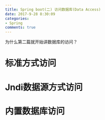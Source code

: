 ```yaml
---
title: Spring boot(二) 访问数据库(Data Access)
date: 2017-9-28 8:30:09
categories:
- Spring
comments: true
---
```


为什么第二篇就开始讲数据库的访问？




# 标准方式访问


# Jndi数据源方式访问


# 内置数据库访问
